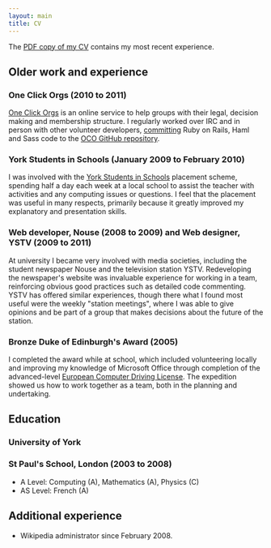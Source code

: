 ```yaml
---
layout: main
title: CV
---
```


The [PDF copy of my CV][pdf_cv] contains my most recent experience.

[pdf_cv]: muller_cv.pdf
[gh]: https://github.com/alexmuller

## Older work and experience ##

### One Click Orgs (2010 to 2011) ###

[One Click Orgs][oco] is an online service to help groups with their legal,
decision making and membership structure. I regularly worked over IRC and
in person with other volunteer developers, [committing][oco-commits]
Ruby on Rails, Haml and Sass code to the [OCO GitHub repository][oco-repo].

[oco]: http://www.oneclickorgs.com/
[oco-repo]: https://github.com/oneclickorgs/one-click-orgs
[oco-commits]: https://github.com/oneclickorgs/one-click-orgs/commits/master?author=alexmuller

### York Students in Schools (January 2009 to February 2010) ###

I was involved with the [York Students in Schools][ysis] placement scheme, spending
half a day each week at a local school to assist the teacher with activities
and any computing issues or questions. I feel that the placement was useful in
many respects, primarily because it greatly improved my explanatory and
presentation skills.

[ysis]: https://www.york.ac.uk/students/work-volunteering-careers/skills/volunteer/ysis/

### Web developer, Nouse (2008 to 2009) and Web designer, YSTV (2009 to 2011) ###

At university I became very involved with media societies, including the
student newspaper Nouse and the television station YSTV. Redeveloping the
newspaper's website was invaluable experience for working in a team,
reinforcing obvious good practices such as detailed code commenting. YSTV has
offered similar experiences, though there what I found most useful were the
weekly "station meetings", where I was able to give opinions and be
part of a group that makes decisions about the future of the station.

### Bronze Duke of Edinburgh's Award (2005) ###

I completed the award while at school, which included volunteering locally and
improving my knowledge of Microsoft Office through completion of the
advanced-level [European Computer Driving
License](http://www.bcs.org/category/14424). The expedition showed us how to
work together as a team, both in the planning and undertaking.

## Education ##

### University of York

### St Paul's School, London (2003 to 2008)

- A Level: Computing (A), Mathematics (A), Physics (C)
- AS Level: French (A)

## Additional experience ##

- Wikipedia administrator since February 2008.
